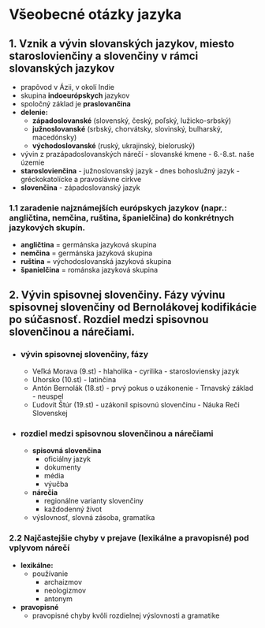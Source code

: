 # Všeobecné otázky jazyka

## 1. Vznik a vývin slovanských jazykov, miesto staroslovienčiny a slovenčiny v rámci slovanských jazykov

- prapôvod v Ázii, v okolí Indie
- skupina **indoeurópskych** jazykov
- spoločný základ je **praslovančina**
- **delenie:**
  - **západoslovanské** (slovenský, český, poľský, lužicko-srbský)
  - **južnoslovanské** (srbský, chorvátsky, slovinský, bulharský, macedónsky)
  - **východoslovanské** (ruský, ukrajinský, bieloruský)
- vývin z prazápadoslovanských nárečí - slovanské kmene - 6.-8.st. naše územie
- **staroslovienčina** - južnoslovanský jazyk - dnes bohoslužný jazyk - gréckokatolícke a pravoslávne cirkve
- **slovenčina** - západoslovanský jazyk

### 1.1 zaradenie najznámejších európskych jazykov (napr.: angličtina, nemčina, ruština, španielčina) do konkrétnych jazykových skupín.
- **angličtina** = germánska jazyková skupina
- **nemčina** = germánska jazyková skupina
- **ruština** = východoslovanská jazyková skupina
- **španielčina** = románska jazyková skupina

## 2. Vývin spisovnej slovenčiny. Fázy vývinu spisovnej slovenčiny od Bernolákovej kodifikácie po súčasnosť. Rozdiel medzi spisovnou slovenčinou a nárečiami.
- ### vývin spisovnej slovenčiny, fázy
  - Veľká Morava (9.st) - hlaholika - cyrilika - starosloviensky jazyk
  - Uhorsko (10.st) - latinčina
  - Antón Bernolák (18.st) - prvý pokus o uzákonenie - Trnavský základ - neuspel
  - Ľudovít Štúr (19.st) - uzákonil spisovnú slovenčinu - Náuka Reči Slovenskej
 
- ### rozdiel medzi spisovnou slovenčinou a nárečiami
  - **spisovná slovenčina**
    - oficiálny jazyk
    - dokumenty
    - média
    - výučba
  - **nárečia**
    - regionálne varianty slovenčiny
    - každodenný život
  - výslovnosť, slovná zásoba, gramatika
  
### 2.2 Najčastejšie chyby v prejave (lexikálne a pravopisné) pod vplyvom nárečí
- **lexikálne:**
  - používanie
    - archaizmov
    - neologizmov
    - antonym
- **pravopisné**
  - pravopisné chyby kvôli rozdielnej výslovnosti a gramatike
